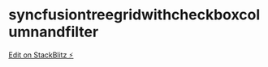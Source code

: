 # syncfusiontreegridwithcheckboxcolumnandfilter

[Edit on StackBlitz ⚡️](https://stackblitz.com/edit/syncfusiontreegridwithcheckboxcolumnandfilter)